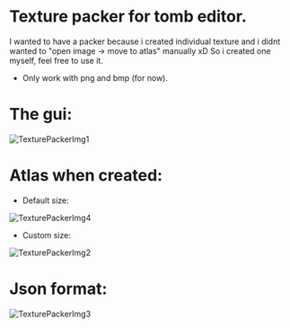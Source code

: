 # Texture packer for tomb editor.

I wanted to have a packer because i created individual texture and i didnt wanted to "open image -> move to atlas" manually xD
So i created one myself, feel free to use it.
- Only work with png and bmp (for now).

# The gui:
![TexturePackerImg1](https://github.com/user-attachments/assets/f1c12934-2096-4f5e-9365-3457ef094ec3)


# Atlas when created:
- Default size:

![TexturePackerImg4](https://github.com/user-attachments/assets/07736535-2c4b-40c7-ab61-7c314f138c2a)

- Custom size:

![TexturePackerImg2](https://github.com/user-attachments/assets/15de45ee-3bac-4e52-bc5a-8e9254412d9a)

# Json format:
![TexturePackerImg3](https://github.com/user-attachments/assets/54a89558-26ec-4e04-897c-6380048be428)
